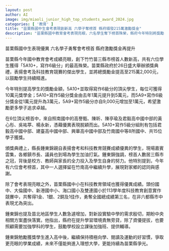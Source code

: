 ```yaml
---
layout: post
author: AI
image: img/miaoli_junior_high_top_students_award_2024.jpg
categories: [ '教育' ]
title: "苗栗縣國中生會考表現創新高 六學子奪榜首 縣府頒發215萬激勵獎金"
description: "苗栗縣國中教育會考表現亮眼，六名學生奪下榜首殊榮，縣府今年特別將獎勵金提升至215萬2,000元，藉此鼓勵學子追求卓越。頒獎典禮上，縣長鍾東錦親自表揚成績優異學生，並強調學校、家長、學生共同努力的重要性。除學業成就外，科技教育競賽也奪下佳績，展現苗栗教育實力。鍾東錦期許學生持續進步，為家鄉爭光。"
---
```

苗栗縣國中生表現優異 六名學子勇奪會考榜首 縣府激勵獎金再提升

苗栗縣今年國中教育會考成績亮眼，創下竹竹苗三縣市榜首人數新高，共有六位學生獲得「5A10+，寫作6級分」的最高殊榮。苗栗縣政府於26日盛大舉辦頒獎典禮，表揚會考及科技教育競賽的傑出學生，並將總獎勵金提高至215萬2,000元，以鼓勵學生持續精進。

今年特別提高學生的獎勵金額，5A10+並取得寫作6級分的頂尖學生，每位可獲得10萬元獎學金；5A10+寫作5級分獎金由去年1萬元提升到5萬元，而5A9+寫作6級分獎金從1萬元提升為3萬元，5A9+寫作5級分亦自9,000元增加至1萬元，希望激勵更多學子追求卓越。

在6位頂尖榜首中，來自照南國中的高譽甄、陳昕、陳亭瑜及君毅高中國中部的黃心彤、吳祐葶、楊永新，憑藉優異表現脫穎而出。5A10+寫作5級分組則有包括君毅高中國中部、建臺高中國中部、興華高中國中部及竹南國中等8所國中、共15位學子獲獎。

頒獎典禮上，縣長鍾東錦親自表揚會考和科技教育競賽成績優異的學生，現場嘉賓雲集，各鄉鎮市長、議員也到場為學生加油打氣。鍾東錦強調，榜首人數居三縣市之冠，背後是校方、教師與家長的全力投入及學生自身的努力。他特別提到，今年有六位會考榜首，其中一人選擇留在竹南高中繼續升學，展現對家鄉的認同與感謝。

除了會考表現亮眼之外，苗栗縣國中小在科技教育領域也獲得優異成績。頭份國中、大倫國中、新港國中小、海口國小及雙連國小於113學年度科技教育創意實作競賽中，共奪得1金、1銀、2銅及1佳作，勇奪全國總成績第三名，在非六都縣市中表現尤為突出。

鍾東錦也提及苗北地區學生人數急遽增加，對新設實驗中學的需求殷切，期盼中央相關方案盡快落實。他指出，縣府在提升學習環境責無旁貸，除了資優提拔，也要照顧需要加強學科的學生，鼓勵學校設立課後加強班、提供輔導。

鍾東錦勉勵獲獎學生進入高中後，繼續保持積極向學、閱讀及運動的好習慣，爭取更亮眼的學業成績，未來不僅能夠進入理想大學，更能持續為苗栗縣爭光。